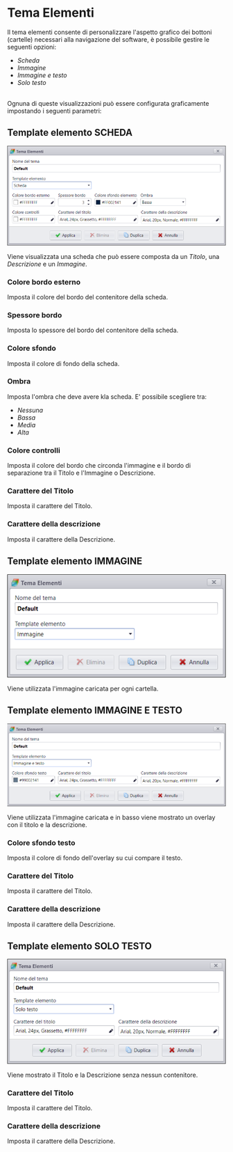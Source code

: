 # Tema Elementi
Il tema elementi consente di personalizzare l'aspetto grafico dei bottoni (cartelle) necessari alla navigazione del software, è possibile gestire le seguenti opzioni:

* _Scheda_
* _Immagine_
* _Immagine e testo_
* _Solo testo_

<br>Ognuna di queste visualizzazioni può essere configurata graficamente impostando i seguenti parametri:

## Template elemento SCHEDA
![](/img/theme_element_1.png)

Viene visualizzata una scheda che può essere composta da un _Titolo_, una _Descrizione_ e un _Immagine_.

### Colore bordo esterno
Imposta il colore del bordo del contenitore della scheda.

### Spessore bordo
Imposta lo spessore del bordo del contenitore della scheda.

### Colore sfondo
Imposta il colore di fondo della scheda.

### Ombra
Imposta l'ombra che deve avere kla scheda. E' possibile scegliere tra:

* _Nessuna_
* _Bassa_
* _Media_
* _Alta_

### Colore controlli
Imposta il colore del bordo che circonda l'immagine e il bordo di separazione tra il Titolo e l'Immagine o Descrizione.

### Carattere del Titolo
Imposta il carattere del Titolo.

### Carattere della descrizione
Imposta il carattere della Descrizione.

## Template elemento IMMAGINE
![](/img/theme_element_2.png)

Viene utilizzata l'immagine caricata per ogni cartella.

## Template elemento IMMAGINE E TESTO
![](/img/theme_element_3.png)

Viene utilizzata l'immagine caricata e in basso viene mostrato un overlay con il titolo e la descrizione.

### Colore sfondo testo
Imposta il colore di fondo dell'overlay su cui compare il testo.

### Carattere del Titolo
Imposta il carattere del Titolo.

### Carattere della descrizione
Imposta il carattere della Descrizione.

## Template elemento SOLO TESTO
![](/img/theme_element_4.png)

Viene mostrato il Titolo e la Descrizione senza nessun contenitore.

### Carattere del Titolo
Imposta il carattere del Titolo.

### Carattere della descrizione
Imposta il carattere della Descrizione.
